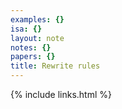 ```yaml
---
examples: {}
isa: {}
layout: note
notes: {}
papers: {}
title: Rewrite rules
---
```

{% include links.html %}
